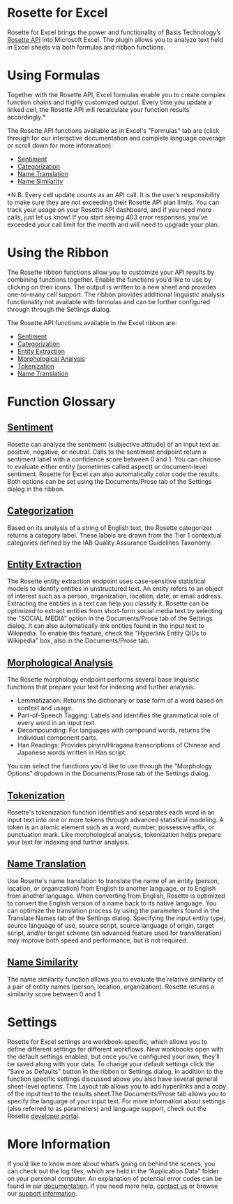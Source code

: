 # Rosette for Excel
Rosette for Excel brings the power and functionality of Basis Technology’s [Rosette API](https://developer.rosette.com) into Microsoft Excel. The plugin allows you to analyze text held in Excel sheets via both formulas and ribbon functions.

# Using Formulas
Together with the Rosette API, Excel formulas enable you to create complex function chains and highly customized output. Every time you update a linked cell, the Rosette API will recalculate your function results accordingly.*

The Rosette API functions available as in Excel's "Formulas" tab are (click through for our interactive documentation and complete language coverage or scroll down for more information):
* [Sentiment](https://developer.rosette.com/features-and-functions#sentiment-analysis)
* [Categorization](https://developer.rosette.com/features-and-functions#categorization)
* [Name Translation](https://developer.rosette.com/features-and-functions#name-translation) 
* [Name Similarity](https://developer.rosette.com/features-and-functions#name-similarity)

*N.B. Every cell update counts as an API call. It is the user’s responsibility to make sure they are not exceeding their Rosette API plan limits. You can track your usage on your Rosette API dashboard, and if you need more calls, just let us know! If you start seeing 403 error responses, you’ve exceeded your call limit for the month and will need to upgrade your plan. 

# Using the Ribbon
The Rosette ribbon functions allow you to customize your API results by combining functions together. Enable the functions you’d like to use by clicking on their icons. The output is written to a new sheet and provides one-to-many cell support. The ribbon provides additional linguistic analysis functionality not available with formulas and can be further configured through through the Settings dialog.

The Rosette API functions available in the Excel ribbon are:
* [Sentiment](https://developer.rosette.com/features-and-functions#sentiment-analysis)
* [Categorization](https://developer.rosette.com/features-and-functions#categorization)
* [Entity Extraction](https://developer.rosette.com/features-and-functions#entity-extraction)
* [Morphological Analysis](https://developer.rosette.com/features-and-functions#morphological-analysis)
* [Tokenization](https://developer.rosette.com/features-and-functions#tokenization)
* [Name Translation](https://developer.rosette.com/features-and-functions#name-translation)

# Function Glossary
## [Sentiment](https://developer.rosette.com/features-and-functions#sentiment-analysis)
Rosette can analyze the sentiment (subjective attitude) of an input text as positive, negative, or neutral. Calls to the sentiment endpoint return a sentiment label with a confidence score between 0 and 1. You can choose to evaluate either entity (sometimes called aspect) or document-level sentiment. Rosette for Excel can also automatically color code the results. Both options can be set using the Documents/Prose tab of the Settings dialog in the ribbon. 
## [Categorization](https://developer.rosette.com/features-and-functions#categorization)
Based on its analysis of a string of English text, the Rosette categorizer returns a category label. These labels are drawn from the Tier 1 contextual categories defined by the IAB Quality Assurance Guidelines Taxonomy.
## [Entity Extraction](https://developer.rosette.com/features-and-functions#entity-extraction)
The Rosette entity extraction endpoint uses case-sensitive statistical models to identify entities in unstructured text. An entity refers to an object of interest such as a person, organization, location, date, or email address. Extracting the entities in a text can help you classify it. Rosette can be optimized to extract entities from short-form social media text by selecting the "SOCIAL MEDIA" option in the  Documents/Prose tab of the Settings dialog. It can also automatically link entities found in the input text to Wikipedia. To enable this feature, check the “Hyperlink Entity QIDs to Wikipedia” box, also in the Documents/Prose tab. 
## [Morphological Analysis](https://developer.rosette.com/features-and-functions#morphological-analysis)
The Rosette morphology endpoint performs several base linguistic functions that prepare your text for indexing and further analysis. 
* Lemmatization: Returns the dictionary or base form of a word based on context and usage.
* Part-of-Speech Tagging: Labels and identifies the grammatical role of every word in an input text.
* Decompounding: For languages with compound words, returns the individual component parts.
* Han Readings: Provides pinyin/Hiragana transcriptions of Chinese and Japanese words written in Han script. 

You can select the functions you'd like to use through the “Morphology Options” dropdown in the Documents/Prose tab of the Settings dialog. 

## [Tokenization](https://developer.rosette.com/features-and-functions#tokenization)
Rosette's tokenization function identifies and separates each word in an input text into one or more tokens through advanced statistical modeling. A token is an atomic element such as a word, number, possessive affix, or punctuation mark. Like morphological analysis, tokenization helps prepare your text for indexing and further analysis.
## [Name Translation](https://developer.rosette.com/features-and-functions#name-translation)
Use Rosette's name translation to translate the name of an entity (person, location, or organization) from English to another language, or to English from another language. When converting from English, Rosette is optimized to convert the English version of a  name back to its native language. You can optimize the translation process by using the parameters found in the Translate Names tab of the Settings dialog. Specifying the input entity type, source language of use, source script, source language of origin, target script, and/or target scheme (an advanced feature used for transliteration) may improve both speed and performance, but is not required. 
## [Name Similarity](https://developer.rosette.com/features-and-functions#name-similarity)
The name similarity function allows you to evaluate the relative similarity of a pair of entity names (person, location, organization). Rosette returns a similarity score between 0 and 1. 
# Settings
Rosette for Excel settings are workbook-specific, which allows you to define different settings for different workflows. New workbooks open with the default settings enabled, but once you’ve configured your own, they’ll be saved along with your data. To change your default settings click the “Save as Defaults” button in the ribbon or Settings dialog. In addition to the function specific settings discussed above you also have several general sheet-level options. The Layout tab allows you to add hyperlinks and a copy of the input text to the results sheet.The Documents/Prose tab allows you to specify the language of your input text. For more information about settings (also referred to as parameters) and language support, check out the Rosette [developer portal](https://developer.rosette.com/features-and-functions#introduction).
# More Information
If you’d like to know more about what’s going on behind the scenes, you can check out the log files, which are held in the “Application Data” folder on your personal computer. An explanation of potential error codes can be found in our [documentation](https://developer.rosette.com/features-and-functions#errors). If you need more help, [contact us](mailto:support@rosette.com) or browse our [support information](https://support.rosette.com/hc/en-us).
